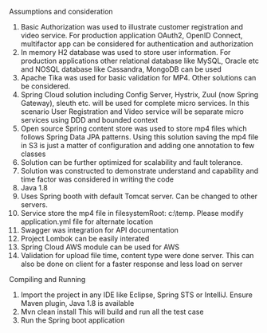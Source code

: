 Assumptions and consideration 
1)	Basic Authorization was used to illustrate customer registration and video service.  For production application OAuth2, OpenID Connect, multifactor app can be considered for authentication and authorization
2)	In memory H2 database was used to store user information.  For production applications other relational database like MySQL, Oracle etc and NOSQL database like Cassandra, MongoDB can be used
3)	Apache Tika was used for basic validation for MP4.  Other solutions can be considered.
4)	Spring Cloud solution including Config Server, Hystrix, Zuul (now Spring Gateway), sleuth etc. will be used for complete micro services.  In this scenario User Registration and Video service will be separate micro services using DDD and bounded context
5)	Open source Spring content store was used to store mp4 files which follows Spring Data JPA patterns.  Using this solution saving the mp4 file in S3 is just a matter of configuration and adding one annotation to few classes
6)	Solution can be further optimized for scalability and fault tolerance.
7)	Solution was constructed to demonstrate understand and capability and time factor was considered in writing the code
8)	Java 1.8 
9)	Uses Spring booth with default Tomcat server.  Can be changed to other servers.
10)	Service store the mp4 file in filesystemRoot: c:\temp.  Please modify application.yml file for alternate location
11)	Swagger was integration for API documentation
12)	Project Lombok can be easily interated
13)	Spring Cloud AWS module can be used for AWS
14)	Validation for upload file time, content type were done server. This can also be done on client for a faster response and less load on server

Compiling and Running
1)	Import the project in any IDE like Eclipse, Spring STS or IntelliJ.  Ensure Maven plugin, Java 1.8 is available
2)	Mvn clean install
This will build and run all the test case
3)	Run the Spring boot application
